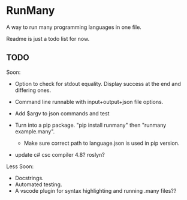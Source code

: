 # RunMany

A way to run many programming languages in one file.

Readme is just a todo list for now.

## TODO

Soon:

- Option to check for stdout equality. Display success at the end and differing ones.
- Command line runnable with input+output+json file options.

- Add $argv to json commands and test

- Turn into a pip package. "pip install runmany" then "runmany example.many".
  - Make sure correct path to language.json is used in pip version.

- update c# csc compiler 4.8? roslyn?

Less Soon:

- Docstrings.
- Automated testing.
- A vscode plugin for syntax highlighting and running .many files??
